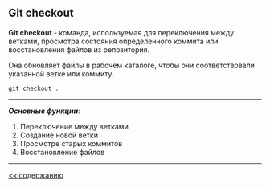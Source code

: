 ## Git checkout

**Git checkout** - команда, используемая для переключения между ветками, просмотра состояния определенного коммита или восстановления файлов из репозитория.

Она обновляет файлы в рабочем каталоге, чтобы они соответствовали указанной ветке или коммиту.

```bash=
git checkout .
```

---

***Основные функции***:

1. Переключение между ветками
2. Создание новой ветки
3. Просмотре старых коммитов
4. Восстановление файлов

---

[<к содержанию](readme.md)